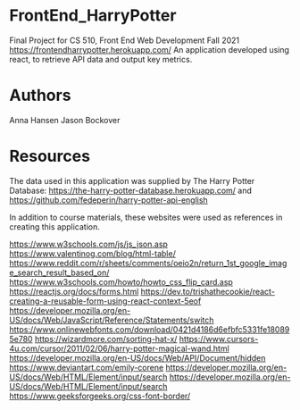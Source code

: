 # FrontEnd_HarryPotter
Final Project for CS 510, Front End Web Development Fall 2021
https://frontendharrypotter.herokuapp.com/
An application developed using react, to retrieve API data and output key metrics.
# Authors
Anna Hansen
Jason Bockover
# Resources
The data used in this application was supplied by The Harry Potter Database: https://the-harry-potter-database.herokuapp.com/
and https://github.com/fedeperin/harry-potter-api-english

In addition to course materials, these websites were used as references in creating this application.

https://www.w3schools.com/js/js_json.asp
https://www.valentinog.com/blog/html-table/
https://www.reddit.com/r/sheets/comments/oeio2n/return_1st_google_image_search_result_based_on/
https://www.w3schools.com/howto/howto_css_flip_card.asp
https://reactjs.org/docs/forms.html
https://dev.to/trishathecookie/react-creating-a-reusable-form-using-react-context-5eof
https://developer.mozilla.org/en-US/docs/Web/JavaScript/Reference/Statements/switch
https://www.onlinewebfonts.com/download/0421d4186d6efbfc5331fe180895e780
https://wizardmore.com/sorting-hat-x/
https://www.cursors-4u.com/cursor/2011/02/06/harry-potter-magical-wand.html
https://developer.mozilla.org/en-US/docs/Web/API/Document/hidden
https://www.deviantart.com/emily-corene
https://developer.mozilla.org/en-US/docs/Web/HTML/Element/input/search
https://developer.mozilla.org/en-US/docs/Web/HTML/Element/input/search
https://www.geeksforgeeks.org/css-font-border/
